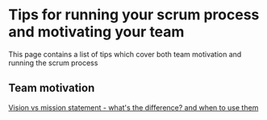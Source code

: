 # Tips for running your scrum process and motivating your team

This page contains a list of tips which cover both team motivation and running the scrum process

## Team motivation

[Vision vs mission statement - what's the difference? and when to use them](visionvmission.md)
